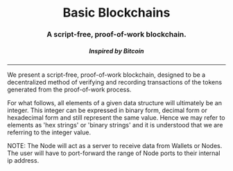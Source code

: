 <center>
    <h1>
    Basic Blockchains
    </h1>

<h3>
    A script-free, proof-of-work blockchain.

</h3>
<h5>
    Inspired by Bitcoin
</h5>

<hr>
</center>

<p>
We present a script-free, proof-of-work blockchain, designed to be a decentralized method of verifying and recording transactions of the tokens generated from the proof-of-work process.
</p>

<p>
For what follows, all elements of a given data structure will ultimately be an integer.
This integer can be expressed in binary form, decimal form or hexadecimal form and still represent the same value.
Hence we may refer to elements as 'hex strings' or 'binary strings' and it is understood that we are referring to the integer value.
</p>

<p>
NOTE: The Node will act as a server to receive data from Wallets or Nodes. The user will have to port-forward the 
range of Node ports to their internal ip address. 
</p>